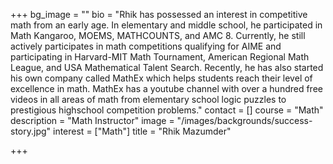 +++
bg_image = ""
bio = "Rhik has possessed an interest in competitive math from an early age. In elementary and middle school, he participated in Math Kangaroo, MOEMS, MATHCOUNTS, and AMC 8. Currently, he still actively participates in math competitions qualifying for AIME and participating in Harvard-MIT Math Tournament, American Regional Math League, and USA Mathematical Talent Search. Recently, he has also started his own company called MathEx which helps students reach their level of excellence in math. MathEx has a youtube channel with over a hundred free videos in all areas of math from elementary school logic puzzles to prestigious highschool competition problems."
contact = []
course = "Math"
description = "Math Instructor"
image = "/images/backgrounds/success-story.jpg"
interest = ["Math"]
title = "Rhik Mazumder"

+++
